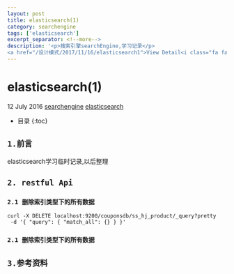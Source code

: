 ```yaml
---
layout: post
title: elasticsearch(1)
category: searchengine
tags: ['elasticsearch']
excerpt_separator: <!--more-->
description: '<p>搜索引擎searchEngine,学习记录</p>
<a href="/设计模式/2017/11/16/elasticsearch1">View Detail<i class="fa fa-angle-right"></i></a>'
---
```

<!--more-->
<div class="article-wrap">
    <h1 id="t1" class="article-title">elasticsearch(1)</h1><!--标题-->
    <p class="article-attrs">
        <span><i class="fa fa-clock-o"></i>12 July 2016</span>
        <span><i class="fa fa-book"></i><a href="/categories/searchengine">searchengine</a></span><!--分类-->
        <span><i class="fa fa-tags"></i><a href="/tags/elasticsearch"> elasticsearch</a></span><!--标签-->
    </p>
 </div>
 
 * 目录
 {:toc}

##  `1.前言`

elasticsearch学习临时记录,以后整理

##  `2. restful Api`

### `2.1 删除索引类型下的所有数据`

    curl -X DELETE localhost:9200/couponsdb/ss_hj_product/_query?pretty
     -d '{ "query": { "match_all": {} } }'

### `2.1 删除索引类型下的所有数据`


## `3.参考资料`








